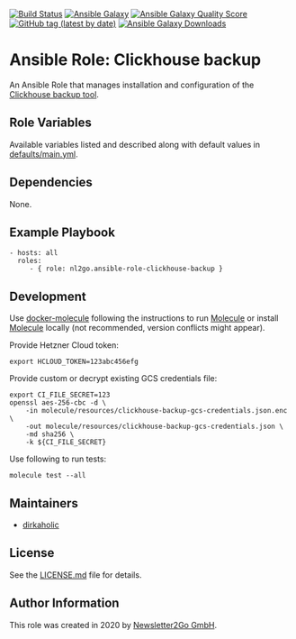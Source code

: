 [![Build Status](https://travis-ci.com/nl2go/ansible-role-clickhouse-backup.svg?branch=master)](https://travis-ci.com/nl2go/ansible-role-clickhouse-backup)
[![Ansible Galaxy](https://img.shields.io/badge/role-nl2go.clickhouse_backup-blue.svg)](https://galaxy.ansible.com/nl2go/clickhouse_backup/)
[![Ansible Galaxy Quality Score](https://img.shields.io/ansible/quality/49618)](https://galaxy.ansible.com/nl2go/clickhouse_backup/)
[![GitHub tag (latest by date)](https://img.shields.io/github/v/tag/nl2go/ansible-role-clickhouse-backup)](https://github.com/nl2go/ansible-role-clickhouse-backup/releases)
[![Ansible Galaxy Downloads](https://img.shields.io/ansible/role/d/49618.svg?color=blue)](https://galaxy.ansible.com/nl2go/clickhouse_backup/)

# Ansible Role: Clickhouse backup

An Ansible Role that manages installation and configuration of the [Clickhouse backup tool](https://github.com/AlexAkulov/clickhouse-backup).

## Role Variables

Available variables listed and described along with default values in [defaults/main.yml](defaults/main.yml).

## Dependencies

None.

## Example Playbook

    - hosts: all
      roles:
         - { role: nl2go.ansible-role-clickhouse-backup }

## Development

Use [docker-molecule](https://github.com/nl2go/docker-molecule) following the instructions to run [Molecule](https://molecule.readthedocs.io/en/stable/)
or install [Molecule](https://molecule.readthedocs.io/en/stable/) locally (not recommended, version conflicts might appear).

Provide Hetzner Cloud token:

    export HCLOUD_TOKEN=123abc456efg

Provide custom or decrypt existing GCS credentials file:

    export CI_FILE_SECRET=123
    openssl aes-256-cbc -d \
        -in molecule/resources/clickhouse-backup-gcs-credentials.json.enc \
        -out molecule/resources/clickhouse-backup-gcs-credentials.json \
        -md sha256 \
        -k ${CI_FILE_SECRET}

Use following to run tests:

    molecule test --all

## Maintainers

- [dirkaholic](https://github.com/dirkaholic)

## License

See the [LICENSE.md](LICENSE.md) file for details.

## Author Information

This role was created in 2020 by [Newsletter2Go GmbH](https://www.newsletter2go.com/).
